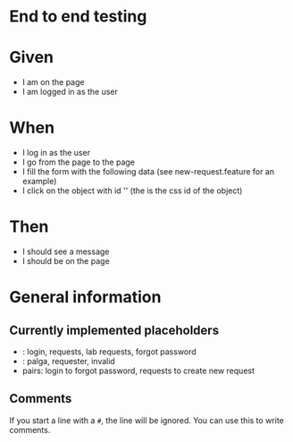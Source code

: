 End to end testing
==================

# Given

* I am on the <page-name> page
* I am logged in as the <user-type> user

# When

* I log in as the <user-type> user
* I go from the <origin> page to the <destination> page
* I fill the form with the following data (see new-request.feature for an example)
* I click on the object with id '<id>' (the <id> is the css id of the object)

# Then

* I should see a <message-type> message
* I should be on the <page-name> page

# General information

## Currently implemented placeholders

* <page-name>: login, requests, lab requests, forgot password
* <user-type>: palga, requester, invalid
* <origin> <destination> pairs: login to forgot password, requests to create new request

## Comments

If you start a line with a `#`, the line will be ignored. You can use this to write comments.